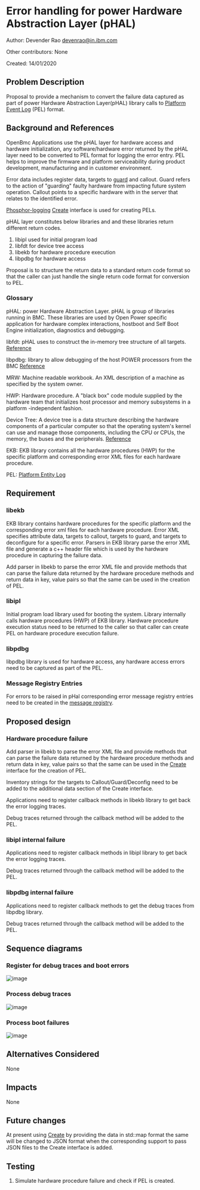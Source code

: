 # Error handling for power Hardware Abstraction Layer (pHAL)

Author:
Devender Rao <devenrao@in.ibm.com> <devenrao>

Other contributors:
None

Created:
14/01/2020

## Problem Description
Proposal to provide a mechanism to convert the failure data captured as part
of power Hardware Abstraction Layer(pHAL) library calls to
[Platform Event Log][1] (PEL) format.

## Background and References
OpenBmc Applications use the pHAL layer for hardware access and hardware
initialization, any software/hardware error returned by the pHAL layer need
to be converted to PEL format for logging the error entry. PEL helps to
improve the firmware and platform serviceability during product development,
manufacturing and in customer environment.

Error data includes register data, targets to [guard][2] and callout.
Guard refers to the action of "guarding" faulty hardware from impacting
future system operation. Callout points to a specific hardware with in the
server that relates to the identified error.

[Phosphor-logging][3] [Create][4] interface is used for creating PELs.

pHAL layer constitutes below libraries and and these libraries return
different return codes.
1. libipl used for initial program load
2. libfdt for device tree access
3. libekb for hardware procedure execution
4. libpdbg for hardware access

Proposal is to structure the return data to a standard return code format so
that the caller can just handle the single return code format for conversion
to PEL.

### Glossary
pHAL: power Hardware Abstraction Layer. pHAL is group of libraries running
in BMC. These libraries are used by Open Power specific application for
hardware complex interactions, hostboot and Self Boot Engine initialization,
diagnostics and debugging.

libfdt: pHAL uses to construct the in-memory tree structure of all targets.
[Reference][5]

libpdbg: library to allow debugging of the host POWER processors from the BMC
[Reference][6]

MRW: Machine readable workbook. An XML description of a machine as specified
by the system owner.

HWP: Hardware procedure. A "black box" code module supplied by the hardware
team that initializes host processor and memory subsystems in a platform
-independent fashion.

Device Tree: A device tree is a data structure describing the hardware
components of a particular computer so that the operating system's kernel can
use and manage those components, including the CPU or CPUs, the memory, the
buses and the peripherals. [Reference][7]

EKB: EKB library contains all the hardware procedures (HWP) for the specific
platform and corresponding error XML files for each hardware procedure.

PEL: [Platform Entity Log][1]

## Requirement
### libekb
EKB library contains hardware procedures for the specific platform and the
corresponding error xml files for each hardware procedure. Error XML specifies
attribute data, targets to callout, targets to guard, and targets to
deconfigure for a specific error. Parsers in EKB library parse the error XML
file and generate a c++ header file which is used by the hardware procedure
in capturing the failure data.

Add parser in libekb to parse the error XML file and provide methods that can
parse the failure data returned by the hardware procedure methods and return
data in key, value pairs so that the same can be used in the creation of PEL.

### libipl
Initial program load library used for booting the system. Library internally
calls hardware procedures (HWP) of EKB library. Hardware procedure execution
status need to be returned to the caller so that caller can create PEL on
hardware procedure execution failure.

### libpdbg
libpdbg library is used for hardware access, any hardware access errors need
to be captured as part of the PEL.


### Message Registry Entries
For errors to be raised in pHal corresponding error message registry entries
need to be created in the [message registry][8].

## Proposed design
### Hardware procedure failure
Add parser in libekb to parse the error XML file and provide methods that can
parse the failure data returned by the hardware procedure methods and return
data in key, value pairs so that the same can be used in the [Create][4]
interface for the creation of PEL.

Inventory strings for the targets to Callout/Guard/Deconfig need to be added
to the additional data section of the Create interface.

Applications need to register callback methods in libekb library to get back the
error logging traces.

Debug traces returned through the callback method will be added to the PEL.


### libipl internal failure
Applications need to register callback methods in libipl library to get back the
error logging traces.

Debug traces returned through the callback method will be added to the PEL.

### libpdbg internal failure
Applications need to register callback methods to get the debug traces from
libpdbg library.

Debug traces returned through the callback method will be added to the PEL.

## Sequence diagrams
### Register for debug traces and boot errors
![image](https://user-images.githubusercontent.com/26330444/76838214-e4e7dc80-6859-11ea-818c-031bf5a191d6.png)

### Process debug traces
![image](https://user-images.githubusercontent.com/26330444/76838355-152f7b00-685a-11ea-9975-4091ae1064cc.png)

### Process boot failures
![image](https://user-images.githubusercontent.com/26330444/76838503-3a23ee00-685a-11ea-9f2a-559e233b408f.png)

## Alternatives Considered
None

## Impacts
None

## Future changes
At present using [Create][4] by providing the data in std::map format the same
will be changed to JSON format when the corresponding support to pass JSON files
to the Create interface is added.

## Testing
1. Simulate hardware procedure failure and check if PEL is created.

[1]: (https://github.com/openbmc/phosphor-logging/blob/master/extensions/openpower-pels/README.md)
[2]: (https://gerrit.openbmc.org/#/c/openbmc/docs/+/27804/2/designs/gard_on_bmc.md)
[3]: (https://github.com/openbmc/phosphor-logging)
[4]: (https://github.com/openbmc/phosphor-dbus-interfaces/blob/master/yaml/xyz/openbmc_project/Logging/Create.interface.yaml)
[5]: (https://github.com/dgibson/dtc)
[6]: (https://github.com/open-power/pdbg)
[7]: (https://elinux.org/Device_Tree_Reference)
[8]: (https://github.com/openbmc/phosphor-logging/blob/master/extensions/openpower-pels/registry/message_registry.json)
